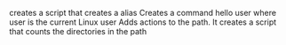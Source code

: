 creates a script that creates a alias
Creates a command hello user where user is the current Linux user
Adds actions to the path.
It creates a script that counts the directories in the path
